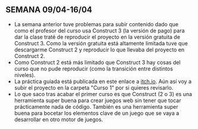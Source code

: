 ## SEMANA 09/04-16/04
* La semana anterior tuve problemas para subir contenido dado que como el profesor del curso usa Construct 3 (la versión de pago) para dar la clase traté de reproducir el proyecto en la versión gratuita de Construct 3. Como la versión gratuita está altamente limitada tuve que descargarme Construct 2 y reproducir lo que llevaba del proyecto en Construct 2.
* Como Construct 2 está más limitado que Construct 3 hay cosas del curso que no pude reproducir (como la transición entre distintos niveles).
* La práctica guiada está publicada en este enlace a [itch.io](https://bryanql.itch.io/practicaguiada?secret=ld5o77GB47PzMqCunaxwYTyBnM). Aún así voy a subir el proyecto en la carpeta "Curso 1" por si quieres revisarlo.
* Lo que saco tras acabar el primer curso es que Construct (2 o 3) es una herramienta super buena para crear juegos web sin tener que tocar prácticamente nada de código. También es una herramienta super buena para bocetar los elementos clave de un juego que se vaya a desarrollar en otro motor de juegos.
